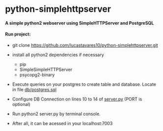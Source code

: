 # python-simplehttpserver
#### A simple python2 webserver using SimpleHTTPServer and PostgreSQL 

#### Run project:
 + git clone https://github.com/lucastavares10/python-simplehttpserver.git
 
 + install all python2 dependencies if necessary
    + pip
    + SimpleSimpleHTTPServer
    + psycopg2-binary

 + Execute queries on your postgres to create table and database. Locate in file [db/postgres.sql](https://github.com/lucastavares10/python-simplehttpserver/blob/main/db/postgres.sql)

 + Configure DB Connection on lines 10 to 14 of [server.py](https://github.com/lucastavares10/python-simplehttpserver/blob/main/db/postgres.sql) (PORT is optional)

 + Run python2 server.py by terminal console.
 
 + After all, it can be acessed in your localhost:7003
